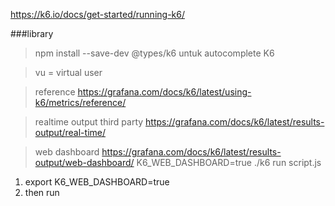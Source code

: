 https://k6.io/docs/get-started/running-k6/

###library

> npm install --save-dev @types/k6
untuk autocomplete K6

> vu = virtual user

> reference 
https://grafana.com/docs/k6/latest/using-k6/metrics/reference/

> realtime output third party
https://grafana.com/docs/k6/latest/results-output/real-time/

> web dashboard
https://grafana.com/docs/k6/latest/results-output/web-dashboard/
K6_WEB_DASHBOARD=true ./k6 run script.js
1. export K6_WEB_DASHBOARD=true
2. then run